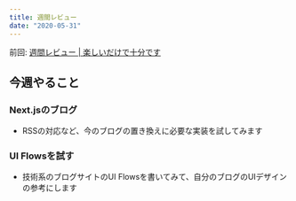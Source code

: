```yaml
---
title: 週間レビュー
date: "2020-05-31"
---
```


前回: [週間レビュー | 楽しいだけで十分です](https://yinm.info/20200517/)

## 今週やること

### Next.jsのブログ
- RSSの対応など、今のブログの置き換えに必要な実装を試してみます

### UI Flowsを試す
- 技術系のブログサイトのUI Flowsを書いてみて、自分のブログのUIデザインの参考にします


